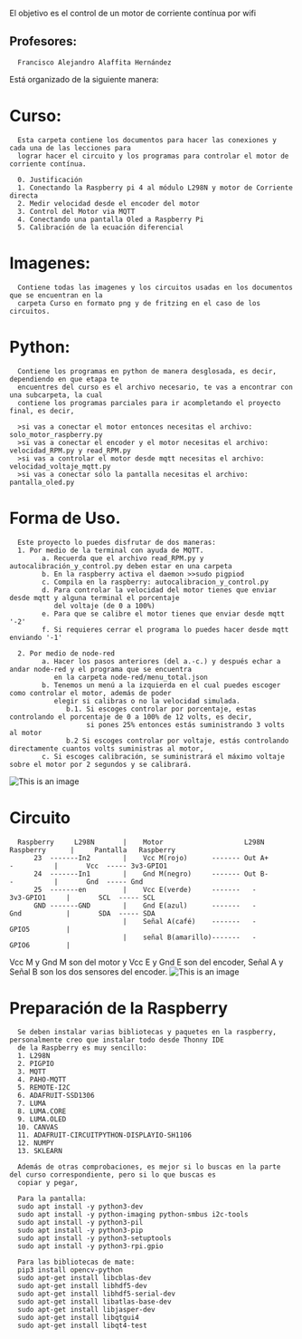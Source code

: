 El objetivo es el control de un motor de corriente contínua por wifi

## Profesores:
      Francisco Alejandro Alaffita Hernández


Está organizado de la siguiente manera:

# Curso:
      Esta carpeta contiene los documentos para hacer las conexiones y cada una de las lecciones para 
      lograr hacer el circuito y los programas para controlar el motor de corriente contínua.
      
      0. Justificación
      1. Conectando la Raspberry pi 4 al módulo L298N y motor de Corriente directa
      2. Medir velocidad desde el encoder del motor
      3. Control del Motor via MQTT
      4. Conectando una pantalla Oled a Raspberry Pi
      5. Calibración de la ecuación diferencial

# Imagenes:
      Contiene todas las imagenes y los circuitos usadas en los documentos que se encuentran en la 
      carpeta Curso en formato png y de fritzing en el caso de los circuitos.

# Python:
      Contiene los programas en python de manera desglosada, es decir, dependiendo en que etapa te 
      encuentres del curso es el archivo necesario, te vas a encontrar con una subcarpeta, la cual 
      contiene los programas parciales para ir acompletando el proyecto final, es decir, 
      
      >si vas a conectar el motor entonces necesitas el archivo: solo_motor_raspberry.py
      >si vas a conectar el encoder y el motor necesitas el archivo: velocidad_RPM.py y read_RPM.py
      >si vas a controlar el motor desde mqtt necesitas el archivo: velocidad_voltaje_mqtt.py
      >si vas a conectar sólo la pantalla necesitas el archivo: pantalla_oled.py

# Forma de Uso.

      Este proyecto lo puedes disfrutar de dos maneras:
      1. Por medio de la terminal con ayuda de MQTT.
            a. Recuerda que el archivo read_RPM.py y autocalibración_y_control.py deben estar en una carpeta
            b. En la raspberry activa el daemon >>sudo pigpiod
            c. Compila en la raspberry: autocalibracion_y_control.py
            d. Para controlar la velocidad del motor tienes que enviar desde mqtt y alguna terminal el porcentaje
               del voltaje (de 0 a 100%)
            e. Para que se calibre el motor tienes que enviar desde mqtt '-2'
            f. Si requieres cerrar el programa lo puedes hacer desde mqtt enviando '-1'
      
      2. Por medio de node-red
            a. Hacer los pasos anteriores (del a.-c.) y después echar a andar node-red y el programa que se encuentra 
               en la carpeta node-red/menu_total.json
            b. Tenemos un menú a la izquierda en el cual puedes escoger como controlar el motor, además de poder 
               elegir si calibras o no la velocidad simulada.
                  b.1. Si escoges controlar por porcentaje, estas controlando el porcentaje de 0 a 100% de 12 volts, es decir,
                       si pones 25% entonces estás suministrando 3 volts al motor
                  b.2 Si escoges controlar por voltaje, estás controlando directamente cuantos volts suministras al motor,
            c. Si escoges calibración, se suministrará el máximo voltaje sobre el motor por 2 segundos y se calibrará.
 
 ![This is an image](https://raw.githubusercontent.com/AlexAlaffita/Simulacion-y-control-de-un-motor-cc/main/Imagenes/node_red_dashboard.png)


# Circuito
      Raspberry     L298N       |    Motor                    L298N    Raspberry      |     Pantalla   Raspberry
          23  -------In2        |    Vcc M(rojo)      ------- Out A+       -          |       Vcc  ----- 3v3-GPIO1
          24  -------In1        |    Gnd M(negro)     ------- Out B-       -          |       Gnd  ----- Gnd
          25  -------en         |    Vcc E(verde)     -------   -       3v3-GPIO1     |       SCL  ----- SCL
          GND -------GND        |    Gnd E(azul)      -------   -       Gnd           |       SDA  ----- SDA
                                |    Señal A(café)    -------   -       GPIO5         |
                                |    señal B(amarillo)-------   -       GPIO6         |

Vcc M y Gnd M son del motor y  Vcc E y Gnd E son del encoder, Señal A y Señal B son los dos sensores del encoder.
![This is an image](https://raw.githubusercontent.com/AlexAlaffita/Simulacion-y-control-de-un-motor-cc/main/Imagenes/circuito_motor_encoder_L298N_pantalla_bb.png)


# Preparación de la Raspberry
      Se deben instalar varias bibliotecas y paquetes en la raspberry, personalmente creo que instalar todo desde Thonny IDE 
      de la Raspberry es muy sencillo:
      1. L298N
      2. PIGPIO
      3. MQTT
      4. PAHO-MQTT
      5. REMOTE-I2C 
      6. ADAFRUIT-SSD1306
      7. LUMA 
      8. LUMA.CORE
      9. LUMA.OLED
      10. CANVAS  
      11. ADAFRUIT-CIRCUITPYTHON-DISPLAYIO-SH1106
      12. NUMPY
      13. SKLEARN
     
      Además de otras comprobaciones, es mejor si lo buscas en la parte del curso correspondiente, pero si lo que buscas es 
      copiar y pegar,
      
      Para la pantalla:
      sudo apt install -y python3-dev
      sudo apt install -y python-imaging python-smbus i2c-tools
      sudo apt install -y python3-pil
      sudo apt install -y python3-pip
      sudo apt install -y python3-setuptools
      sudo apt install -y python3-rpi.gpio
      
      Para las bibliotecas de mate:
      pip3 install opencv-python
      sudo apt-get install libcblas-dev
      sudo apt-get install libhdf5-dev
      sudo apt-get install libhdf5-serial-dev
      sudo apt-get install libatlas-base-dev
      sudo apt-get install libjasper-dev
      sudo apt-get install libqtgui4 
      sudo apt-get install libqt4-test
  



